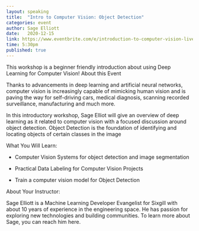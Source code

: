 ```yaml
---
layout: speaking
title:  "Intro to Computer Vision: Object Detection"
categories: event
author: Sage Elliott
date:   2020-12-15
link: https://www.eventbrite.com/e/introduction-to-computer-vision-live-online-tickets-129172042055
time: 5:30pm
published: true
---
```


This workshop is a beginner friendly introduction about using Deep Learning for Computer Vision!
About this Event

Thanks to advancements in deep learning and artificial neural networks, computer vision is increasingly capable of mimicking human vision and is paving the way for self-driving cars, medical diagnosis, scanning recorded surveillance, manufacturing and much more.

In this introductory workshop, Sage Elliot will give an overview of deep learning as it related to computer vision with a focused discussion around object detection. Object Detection is the foundation of identifying and locating objects of certain classes in the image

What You Will Learn:

- Computer Vision Systems for object detection and image segmentation

- Practical Data Labeling for Computer Vision Projects

- Train a computer vision model for Object Detection

About Your Instructor:

Sage Elliott is a Machine Learning Developer Evangelist for Sixgill with about 10 years of experience in the engineering space. He has passion for exploring new technologies and building communities. To learn more about Sage, you can reach him here.